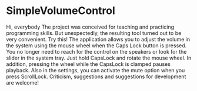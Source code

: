 # SimpleVolumeControl
Hi, everybody
The project was conceived for teaching and practicing programming skills.
But unexpectedly, the resulting tool turned out to be very convenient. Try this!
The application allows you to adjust the volume in the system using the mouse wheel when the Caps Lock button is pressed. 
You no longer need to reach for the control on the speakers or look for the slider in the system tray. 
Just hold CapsLock and rotate the mouse wheel. In addition, pressing the wheel while the CapsLock is clamped pauses playback. 
Also in the settings, you can activate the mute option when you press ScrollLock.
Criticism, suggestions and suggestions for development are welcome!
